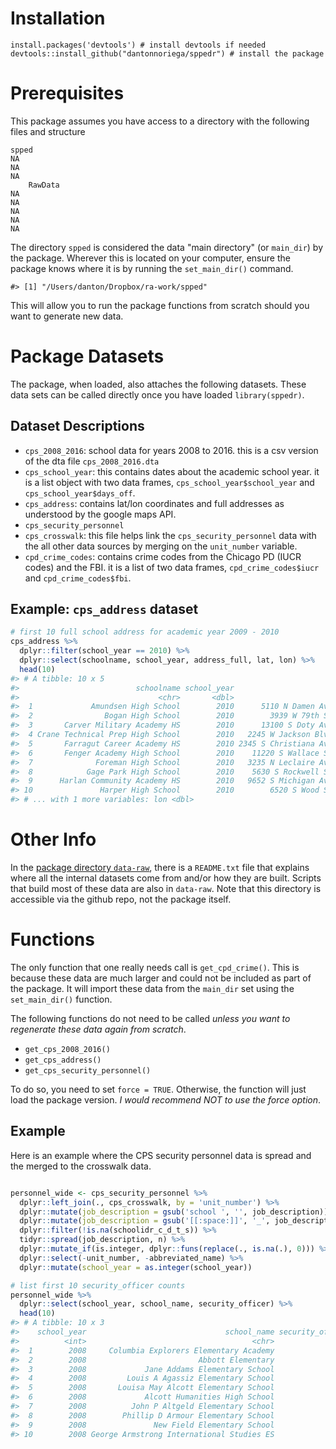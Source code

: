 
<!-- README.md is generated from README.Rmd. Please edit that file -->
Installation
============

    install.packages('devtools') # install devtools if needed
    devtools::install_github("dantonnoriega/sppedr") # install the package

Prerequisites
=============

This package assumes you have access to a directory with the following files and structure

    spped
    NA
    NA
    NA
        RawData
    NA
    NA
    NA
    NA
    NA

The directory `spped` is considered the data "main directory" (or `main_dir`) by the package. Wherever this is located on your computer, ensure the package knows where it is by running the `set_main_dir()` command.

    #> [1] "/Users/danton/Dropbox/ra-work/spped"

This will allow you to run the package functions from scratch should you want to generate new data.

Package Datasets
================

The package, when loaded, also attaches the following datasets. These data sets can be called directly once you have loaded `library(sppedr)`.

Dataset Descriptions
--------------------

-   `cps_2008_2016`: school data for years 2008 to 2016. this is a csv version of the dta file `cps_2008_2016.dta`
-   `cps_school_year`: this contains dates about the academic school year. it is a list object with two data frames, `cps_school_year$school_year` and `cps_school_year$days_off`.
-   `cps_address`: contains lat/lon coordinates and full addresses as understood by the google maps API.
-   `cps_security_personnel`
-   `cps_crosswalk`: this file helps link the `cps_security_personnel` data with the all other data sources by merging on the `unit_number` variable.
-   `cpd_crime_codes`: contains crime codes from the Chicago PD (IUCR codes) and the FBI. it is a list of two data frames, `cpd_crime_codes$iucr` and `cpd_crime_codes$fbi`.

Example: `cps_address` dataset
------------------------------

``` r
# first 10 full school address for academic year 2009 - 2010
cps_address %>% 
  dplyr::filter(school_year == 2010) %>%
  dplyr::select(schoolname, school_year, address_full, lat, lon) %>%
  head(10)
#> # A tibble: 10 x 5
#>                          schoolname school_year                              address_full      lat
#>                               <chr>       <dbl>                                     <chr>    <dbl>
#>  1             Amundsen High School        2010      5110 N Damen Ave, Chicago, IL, 60625 41.97509
#>  2                Bogan High School        2010        3939 W 79th St, Chicago, IL, 60652 41.74876
#>  3       Carver Military Academy HS        2010      13100 S Doty Ave, Chicago, IL, 60827 41.65661
#>  4 Crane Technical Prep High School        2010   2245 W Jackson Blvd, Chicago, IL, 60612 41.87685
#>  5       Farragut Career Academy HS        2010 2345 S Christiana Ave, Chicago, IL, 60623 41.84934
#>  6       Fenger Academy High School        2010    11220 S Wallace St, Chicago, IL, 60628 41.68968
#>  7              Foreman High School        2010   3235 N Leclaire Ave, Chicago, IL, 60641 41.93977
#>  8            Gage Park High School        2010    5630 S Rockwell St, Chicago, IL, 60629 41.79103
#>  9      Harlan Community Academy HS        2010   9652 S Michigan Ave, Chicago, IL, 60628 41.71819
#> 10               Harper High School        2010        6520 S Wood St, Chicago, IL, 60636 41.77499
#> # ... with 1 more variables: lon <dbl>
```

Other Info
==========

In the [package directory `data-raw`](https://github.com/dantonnoriega/sppedr/tree/master/data-raw), there is a `README.txt` file that explains where all the internal datasets come from and/or how they are built. Scripts that build most of these data are also in `data-raw`. Note that this directory is accessible via the github repo, not the package itself.

Functions
=========

The only function that one really needs call is `get_cpd_crime()`. This is because these data are much larger and could not be included as part of the package. It will import these data from the `main_dir` set using the `set_main_dir()` function.

The following functions do not need to be called *unless you want to regenerate these data again from scratch*.

-   `get_cps_2008_2016()`
-   `get_cps_address()`
-   `get_cps_security_personnel()`

To do so, you need to set `force = TRUE`. Otherwise, the function will just load the package version. *I would recommend NOT to use the force option*.

Example
-------

Here is an example where the CPS security personnel data is spread and the merged to the crosswalk data.

``` r

personnel_wide <- cps_security_personnel %>%
  dplyr::left_join(., cps_crosswalk, by = 'unit_number') %>%
  dplyr::mutate(job_description = gsub('school ', '', job_description)) %>%
  dplyr::mutate(job_description = gsub('[[:space:]]', '_', job_description)) %>%
  dplyr::filter(!is.na(schoolidr_c_d_t_s)) %>%
  tidyr::spread(job_description, n) %>%
  dplyr::mutate_if(is.integer, dplyr::funs(replace(., is.na(.), 0))) %>% # replace NAs with 0
  dplyr::select(-unit_number, -abbreviated_name) %>%
  dplyr::mutate(school_year = as.integer(school_year))

# list first 10 security_officer counts
personnel_wide %>%
  dplyr::select(school_year, school_name, security_officer) %>%
  head(10)
#> # A tibble: 10 x 3
#>    school_year                               school_name security_officer
#>          <int>                                     <chr>            <dbl>
#>  1        2008     Columbia Explorers Elementary Academy                1
#>  2        2008                         Abbott Elementary                2
#>  3        2008             Jane Addams Elementary School                3
#>  4        2008         Louis A Agassiz Elementary School                0
#>  5        2008       Louisa May Alcott Elementary School                1
#>  6        2008             Alcott Humanities High School                1
#>  7        2008          John P Altgeld Elementary School                3
#>  8        2008        Phillip D Armour Elementary School                1
#>  9        2008               New Field Elementary School                0
#> 10        2008 George Armstrong International Studies ES                2
```
